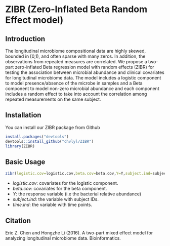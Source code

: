 # ZIBR (Zero-Inflated Beta Random Effect model)

## Introduction
The longitudinal microbiome compositional data are highly skewed, bounded in [0,1), and often sparse with many zeros. In addition, the observations from repeated measures are correlated. We propose a two-part zero-inflated Beta regression model with random effects (ZIBR) for testing the association between microbial abundance and clinical covariates for longitudinal microbiome data. The model includes a logistic component to model presence/absence of the microbe in samples and a Beta component to model non-zero microbial abundance and each component includes a random effect to take into account the correlation among repeated measurements on the same subject.

## Installation
You can install our ZIBR package from Github
```r
install.packages("devtools")
devtools::install_github("chvlyl/ZIBR")
library(ZIBR)
```

## Basic Usage

```r
zibr(logistic.cov=logistic.cov,beta.cov=beta.cov,Y=Y,subject.ind=subject.ind,time.ind=time.ind)
```

- *logistic.cov*: covariates for the logistic component.  
- *beta.cov*: covariates for the beta component.  
- *Y*: the response variable (i.e the bacterial relative abundance)  
- *subject.ind*: the variable with subject IDs.   
- *time.ind*: the variable with time points.   

## Citation
Eric Z. Chen and Hongzhe Li (2016). A two-part mixed effect model for analyzing longitudinal microbiome data. Bioinformatics. 
